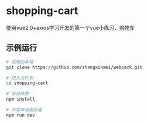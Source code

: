 # shopping-cart
使用vue2.0+axios学习开发的第一个vue小练习，购物车


## 示例运行
``` bash
# 克隆到本地
git clone https://github.com/zhangxinmei/webpack.git

# 进入文件夹
cd shopping-cart

# 安装依赖
npm install

# 开启本地服务器
npm run dev

```
